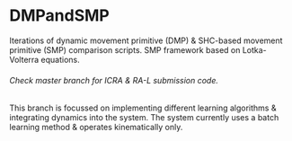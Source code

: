 # DMPandSMP
Iterations of dynamic movement primitive (DMP) &amp; SHC-based movement primitive (SMP) comparison scripts. SMP framework based on Lotka-Volterra equations.

###### Check master branch for ICRA & RA-L submission code.
This branch is focussed on implementing different learning algorithms & integrating dynamics into the system. The system currently uses a batch learning method & operates kinematically only.
